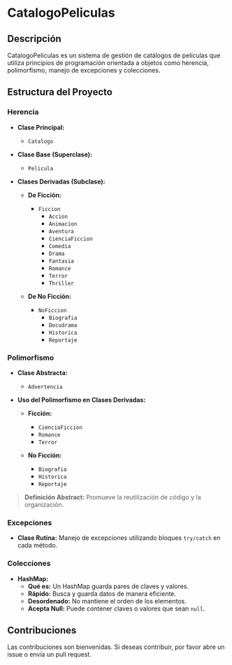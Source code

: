 # CatalogoPeliculas

## Descripción
CatalogoPeliculas es un sistema de gestión de catálogos de películas que utiliza principios de programación orientada a objetos como herencia, polimorfismo, manejo de excepciones y colecciones.

## Estructura del Proyecto

### Herencia

- **Clase Principal:**
  - `Catalogo`

- **Clase Base (Superclase):**
  - `Pelicula`

- **Clases Derivadas (Subclase):**
  - **De Ficción:**
    - `Ficcion`
      - `Accion`
      - `Animacion`
      - `Aventura`
      - `CienciaFiccion`
      - `Comedia`
      - `Drama`
      - `Fantasia`
      - `Romance`
      - `Terror`
      - `Thriller`
      
  - **De No Ficción:**
    - `NoFiccion`
      - `Biografia`
      - `Docudrama`
      - `Historica`
      - `Reportaje`

### Polimorfismo

- **Clase Abstracta:**
  - `Advertencia`

- **Uso del Polimorfismo en Clases Derivadas:**
  - **Ficción:**
    - `CienciaFiccion`
    - `Romance`
    - `Terror`
  
  - **No Ficción:**
    - `Biografia`
    - `Historica`
    - `Reportaje`

> **Definición Abstract:** Promueve la reutilización de código y la organización.

### Excepciones

- **Clase Rutina:** Manejo de excepciones utilizando bloques `try/catch` en cada método.

### Colecciones

- **HashMap:**
  - **Qué es:** Un HashMap guarda pares de claves y valores.
  - **Rápido:** Busca y guarda datos de manera eficiente.
  - **Desordenado:** No mantiene el orden de los elementos.
  - **Acepta Null:** Puede contener claves o valores que sean `null`.

## Contribuciones
Las contribuciones son bienvenidas. Si deseas contribuir, por favor abre un issue o envía un pull request.
